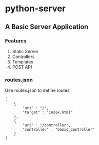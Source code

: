 # python-server

## A Basic Server Application

### Features

<ol>
<li>Static Server</li>
<li>Controllers</li>
<li>Templates</li>
<li>POST API</li>
</ol>

### routes.json

Use routes.json to define routes

    [
        {
            "uri" : "/",
            "target" : "index.html"
        },
        {
            "uri" : "/controller",
            "controller" : "basic_controller"
        }
    ]

